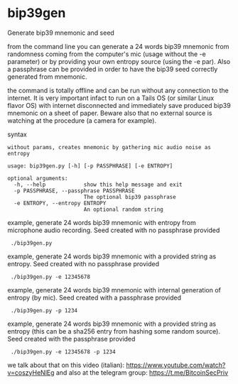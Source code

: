 # bip39gen
Generate bip39 mnemonic and seed

 from the command line you can generate a 24 words bip39 mnemonic from randomness coming from the computer's mic (usage without the -e parameter) or by providing your own entropy source (using the -e par). Also a passphrase can be provided in order to have the bip39 seed correctly generated from mnemonic.

 the command is totally offline and can be run without any connection to the internet. It is very important infact to run on a Tails OS (or similar Linux flavor OS) with internet disconnected and immediately save produced bip39 mnemonic on a sheet of paper. Beware also that no external source is watching at the procedure (a camera for example).


 syntax

```
without params, creates mnemonic by gathering mic audio noise as entropy

usage: bip39gen.py [-h] [-p PASSPHRASE] [-e ENTROPY]

optional arguments:
  -h, --help            show this help message and exit
  -p PASSPHRASE, --passphrase PASSPHRASE
                        The optional bip39 passphrase
  -e ENTROPY, --entropy ENTROPY
                        An optional random string

```

 example, generate 24 words bip39 mnemonic with entropy from microphone audio recording. Seed created with no passphrase provided

```
 ./bip39gen.py
```
 
 example, generate 24 words bip39 mnemonic with a provided string as entropy. Seed created with no passphrase provided

```
 ./bip39gen.py -e 12345678
```
 
 example, generate 24 words bip39 mnemonic with internal generation of entropy (by mic). Seed created with a passphrase provided

```
 ./bip39gen.py -p 1234
```
 
 example, generate 24 words bip39 mnemonic with a provided string as entropy (this can be a sha256 entry from hashing some random source). Seed created with the passphrase provided

```
 ./bip39gen.py -e 12345678 -p 1234

```

 we talk about that on this video (italian): https://www.youtube.com/watch?v=coszyHeNlEg and also at the telegram group: https://t.me/BitcoinSecPriv


